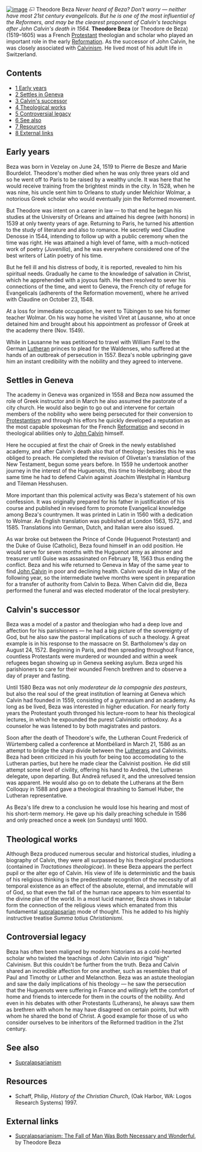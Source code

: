 [![image](images/thumb/6/68/Beza.jpg/200px-Beza.jpg)](http://www.theopedia.com/File:Beza.jpg)
[![image](data:image/png;base64,iVBORw0KGgoAAAANSUhEUgAAAA8AAAALCAAAAACFLIiAAAAAAnRSTlMA/1uRIrUAAABPSURBVAjXY/j///+5vXDwjAHIr26ZAgXZe8H8a/+hoIcw/9nevdVL9+79DuPvzQYZFPUezu8BMZLXgkExnD8HAu6hqv//n+HZVjD4DuUDAKlChD3fj6aPAAAAAElFTkSuQmCC)](http://www.theopedia.com/File:Beza.jpg "Enlarge")
Theodore Beza
*Never heard of Beza? Don't worry — neither have most 21st century evangelicals. But he is one of the most influential of the Reformers, and may be the clearest proponent of Calvin's teachings after John Calvin's death in 1564.*
**Theodore Beza** (or Theodore de Beza) (1519–1605) was a French
[Protestant](Protestantism "Protestantism") theologian and scholar
who played an important role in the early
[Reformation](Reformation "Reformation"). As the successor of John
Calvin, he was closely associated with
[Calvinism](Calvinism "Calvinism"). He lived most of his adult life
in Switzerland.

## Contents

-   [1 Early years](#Early_years)
-   [2 Settles in Geneva](#Settles_in_Geneva)
-   [3 Calvin's successor](#Calvin.27s_successor)
-   [4 Theological works](#Theological_works)
-   [5 Controversial legacy](#Controversial_legacy)
-   [6 See also](#See_also)
-   [7 Resources](#Resources)
-   [8 External links](#External_links)

## Early years

Beza was born in Vezelay on June 24, 1519 to Pierre de Besze and
Marie Bourdelot. Theodore's mother died when he was only three
years old and so he went off to Paris to be raised by a wealthy
uncle. It was here that he would receive training from the
brightest minds in the city. In 1528, when he was nine, his uncle
sent him to Orleans to study under Melchior Wolmar, a notorious
Greek scholar who would eventually join the Reformed movement.

But Theodore was intent on a career in law — to that end he began
his studies at the University of Orleans and attained his degree
(with honors) in 1539 at only twenty years of age. Returning to
Paris, he turned his attention to the study of literature and also
to romance. He secretly wed Claudine Denosse in 1544, intending to
follow up with a public ceremony when the time was right. He was
attained a high level of fame, with a much-noticed work of poetry
(*Juvenilia*), and he was everywhere considered one of the best
writers of Latin poetry of his time.

But he fell ill and his distress of body, it is reported, revealed
to him his spiritual needs. Gradually he came to the knowledge of
salvation in Christ, which he apprehended with a joyous faith. He
then resolved to sever his connections of the time, and went to
Geneva, the French city of refuge for Evangelicals (adherents of
the Reformation movement), where he arrived with Claudine on
October 23, 1548.

At a loss for immediate occupation, he went to Tübingen to see his
former teacher Wolmar. On his way home he visited Viret at
Lausanne, who at once detained him and brought about his
appointment as professor of Greek at the academy there (Nov.
1549).

While in Lausanne he was petitioned to travel with William Farel to
the German [Lutheran](Lutheran "Lutheran") princes to plead for the
Waldenses, who suffered at the hands of an outbreak of persecution
in 1557. Beza's noble upbringing gave him an instant credibility
with the nobility and they agreed to intervene.

## Settles in Geneva

The academy in Geneva was organized in 1558 and Beza now assumed
the role of Greek instructor and in March he also assumed the
pastorate of a city church. He would also begin to go out and
intervene for certain members of the nobility who were being
persecuted for their conversion to
[Protestantism](Protestantism "Protestantism") and through his
effors he quickly developed a reputation as the most capable
spokesman for the French [Reformation](Reformation "Reformation")
and second in theological abilities only to
[John Calvin](John_Calvin "John Calvin") himself.

Here he occupied at first the chair of Greek in the newly
established academy, and after Calvin's death also that of
theology; besides this he was obliged to preach. He completed the
revision of Olivetan's translation of the New Testament, begun some
years before. In 1559 he undertook another journey in the interest
of the Huguenots, this time to Heidelberg; about the same time he
had to defend Calvin against Joachim Westphal in Hamburg and
Tileman Hesshusen.

More important than this polemical activity was Beza's statement of
his own confession. It was originally prepared for his father in
justification of his course and published in revised form to
promote Evangelical knowledge among Beza's countrymen. It was
printed in Latin in 1560 with a dedication to Wolmar. An English
translation was published at London 1563, 1572, and 1585.
Translations into German, Dutch, and Italian were also issued.

As war broke out between the Prince of Conde (Huguenot Protestant)
and the Duke of Guise (Catholic), Beza found himself in an odd
position. He would serve for seven months with the Huguenot army as
almoner and treasurer until Guise was assasinated on February 18,
1563 thus ending the conflict. Beza and his wife returned to Geneva
in May of the same year to find
[John Calvin](John_Calvin "John Calvin") in poor and declining
health. Calvin would die in May of the following year, so the
intermediate twelve months were spent in preparation for a transfer
of authority from Calvin to Beza. When Calvin did die, Beza
performed the funeral and was elected moderator of the local
presbytery.

## Calvin's successor

Beza was a model of a pastor and theologian who had a deep love and
affection for his parishioners — he had a big picture of the
sovereignty of God, but he also saw the pastoral implications of
such a theology. A great example is in his response to the massacre
on St. Bartholomew's day on August 24, 1572. Beginning in Paris,
and then spreading throughout France, countless Protestants were
murdered or wounded and within a week refugees began showing up in
Geneva seeking asylum. Beza urged his parishioners to care for
their wounded French brethren and to observe a day of prayer and
fasting.

Until 1580 Beza was not only
*moderateur de la compagnie des pasteurs*, but also the real soul
of the great institution of learning at Geneva which Calvin had
founded in 1559, consisting of a gymnasium and an academy. As long
as be lived, Beza was interested in higher education. For nearly
forty years the Protestant youth thronged his lecture-room to hear
his theological lectures, in which he expounded the purest
Calvinistic orthodoxy. As a counselor he was listened to by both
magistrates and pastors.

Soon after the death of Theodore's wife, the Lutheran Count
Frederick of Würtemberg called a conference at Montbéliard in March
21, 1586 as an attempt to bridge the sharp divide between the
[Lutherans](Lutheran "Lutheran") and Calvinists. Beza had been
criticized in his youth for being too accomodating to the Lutheran
parties, but here he made clear the Calvinist position. He did
still attempt some level of civility, offering his hand to Andreä,
the Lutheran delegate, upon departing. But Andreä refused it, and
the unresolved tension was apparent. He would also go on to debate
the Lutherans at the Bern Colloquy in 1588 and gave a theological
thrashing to Samuel Huber, the Lutheran representative.

As Beza's life drew to a conclusion he would lose his hearing and
most of his short-term memory. He gave up his daily preaching
schedule in 1586 and only preached once a week (on Sundays) until
1600.

## Theological works

Although Beza produced numerous secular and historical studies,
inluding a biography of Calvin, they were all surpassed by his
theological productions (contained in *Tractationes theologicae*).
In these Beza appears the perfect pupil or the alter ego of Calvin.
His view of life is deterministic and the basis of his religious
thinking is the predestinate recognition of the necessity of all
temporal existence as an effect of the absolute, eternal, and
immutable will of God, so that even the fall of the human race
appears to him essential to the divine plan of the world. In a most
lucid manner, Beza shows in tabular form the connection of the
religious views which emanated from this fundamental
[supralapsarian](Supralapsarianism "Supralapsarianism") mode of
thought. This he added to his highly instructive treatise
*Summa totius Christianismi*.

## Controversial legacy

Beza has often been maligned by modern historians as a cold-hearted
scholar who twisted the teachings of John Calvin into rigid "high"
Calvinism. But this couldn't be further from the truth. Beza and
Calvin shared an incredible affection for one another, such as
resembles that of Paul and Timothy or Luther and Melancthon. Beza
was an astute theologian and saw the daily implications of his
theology — he saw the persecution that the Huguenots were suffering
in France and willingly left the comfort of home and friends to
intercede for them in the courts of the nobility. And even in his
debates with other Protestants (Lutherans), he always saw them as
brethren with whom he may have disagreed on certain points, but
with whom he shared the bond of Christ. A good example for those of
us who consider ourselves to be inheritors of the Reformed
tradition in the 21st century.

## See also

-   [Supralapsarianism](Supralapsarianism "Supralapsarianism")

## Resources

-   Schaff, Philip, *History of the Christian Church*, (Oak Harbor,
    WA: Logos Research Systems) 1997.

## External links

-   [Supralapsarianism: The Fall of Man Was Both Necessary and Wonderful](http://personal.pitnet.net/primarysources/beza.html),
    by Theodore Beza



